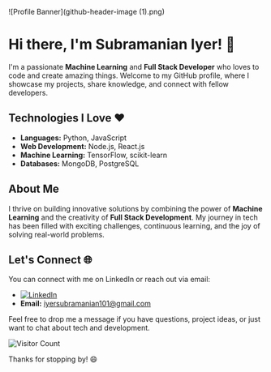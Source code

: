 <!-- Banner Image -->
![Profile Banner](github-header-image (1).png)

<!-- Introduction -->
# Hi there, I'm Subramanian Iyer! 👋

I'm a passionate **Machine Learning** and **Full Stack Developer** who loves to code and create amazing things. Welcome to my GitHub profile, where I showcase my projects, share knowledge, and connect with fellow developers.

<!-- Technologies -->
## Technologies I Love ❤️

- **Languages:** Python, JavaScript
- **Web Development:** Node.js, React.js
- **Machine Learning:** TensorFlow, scikit-learn
- **Databases:** MongoDB, PostgreSQL

<!-- About Me -->
## About Me

I thrive on building innovative solutions by combining the power of **Machine Learning** and the creativity of **Full Stack Development**. My journey in tech has been filled with exciting challenges, continuous learning, and the joy of solving real-world problems.

<!-- Connect with Me -->
## Let's Connect 🌐

You can connect with me on LinkedIn or reach out via email:

- [![LinkedIn](https://img.shields.io/badge/LinkedIn-0077B5?style=for-the-badge&logo=linkedin&logoColor=white)](https://www.linkedin.com/in/subramanian-iyer-933295203/)
- **Email:** [iyersubramanian101@gmail.com](mailto:iyersubramanian101@gmail.com)

Feel free to drop me a message if you have questions, project ideas, or just want to chat about tech and development.

<!-- Visitor Badge -->
![Visitor Count](https://visitor-badge.laobi.icu/badge?page_id=Vegito025.Vegito025)

Thanks for stopping by! 😄
